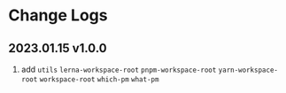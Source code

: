 # Change Logs

## 2023.01.15 v1.0.0

1. add `utils` `lerna-workspace-root` `pnpm-workspace-root` `yarn-workspace-root` `workspace-root` `which-pm` `what-pm`
